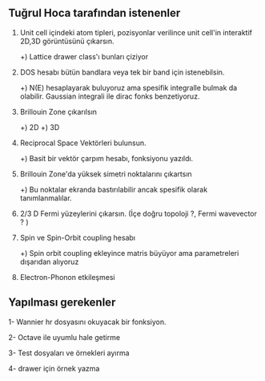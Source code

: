 ## Tuğrul Hoca tarafından istenenler 

1. Unit cell içindeki atom tipleri, pozisyonlar verilince unit cell'in interaktif 2D,3D görüntüsünü çıkarsın.

   +) Lattice drawer class'ı bunları çiziyor

2. DOS hesabı bütün bandlara veya tek bir band için istenebilsin.

   +) N(E) hesaplayarak buluyoruz ama spesifik integralle bulmak da olabilir. Gaussian integrali ile dirac fonks benzetiyoruz.

3. Brillouin Zone çıkarılsın

   +) 2D
   +) 3D

4. Reciprocal Space Vektörleri bulunsun.

   +) Basit bir vektör çarpım hesabı, fonksiyonu yazıldı.

5. Brillouin Zone'da yüksek simetri noktalarını çıkartsın

   +) Bu noktalar ekranda bastırılabilir ancak spesifik olarak tanımlanmalılar.

6. 2/3 D Fermi yüzeylerini çıkarsın. (İçe doğru topoloji ?, Fermi wavevector ? )

7. Spin ve Spin-Orbit coupling hesabı

   +) Spin orbit coupling ekleyince matris büyüyor ama parametreleri dışarıdan alıyoruz

8. Electron-Phonon etkileşmesi



## Yapılması gerekenler

1- Wannier hr dosyasını okuyacak bir fonksiyon.

2- Octave ile uyumlu hale getirme

3- Test dosyaları ve örnekleri ayırma

4- drawer için örnek yazma

